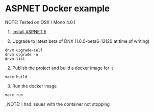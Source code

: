 # ASPNET Docker example

NOTE: Tested on OSX / Mono 4.0.1

1. [Install ASPNET 5](https://github.com/aspnet/home)

2. Upgrade to latest beta of DNX (1.0.0-beta6-12120 at time of writing)

```
dnvm upgrade-self
dnvm upgrade -u
dnvm list 
```

2. Publish the project and build a docker image for it

```
make build
```

3. Run the docker image

```
make run
```

_NOTE: I had issues with the container not stopping
